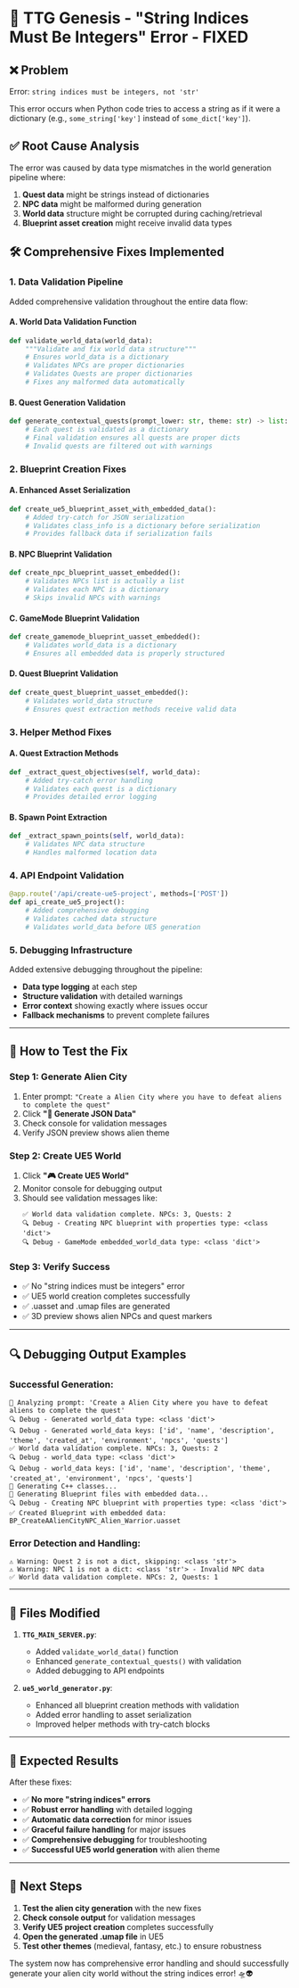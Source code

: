 # 🔧 TTG Genesis - "String Indices Must Be Integers" Error - FIXED

## ❌ **Problem**
Error: `string indices must be integers, not 'str'`

This error occurs when Python code tries to access a string as if it were a dictionary (e.g., `some_string['key']` instead of `some_dict['key']`).

## ✅ **Root Cause Analysis**
The error was caused by data type mismatches in the world generation pipeline where:
1. **Quest data** might be strings instead of dictionaries
2. **NPC data** might be malformed during generation
3. **World data** structure might be corrupted during caching/retrieval
4. **Blueprint asset creation** might receive invalid data types

## 🛠️ **Comprehensive Fixes Implemented**

### **1. Data Validation Pipeline**
Added comprehensive validation throughout the entire data flow:

#### **A. World Data Validation Function**
```python
def validate_world_data(world_data):
    """Validate and fix world data structure"""
    # Ensures world_data is a dictionary
    # Validates NPCs are proper dictionaries
    # Validates Quests are proper dictionaries
    # Fixes any malformed data automatically
```

#### **B. Quest Generation Validation**
```python
def generate_contextual_quests(prompt_lower: str, theme: str) -> list:
    # Each quest is validated as a dictionary
    # Final validation ensures all quests are proper dicts
    # Invalid quests are filtered out with warnings
```

### **2. Blueprint Creation Fixes**

#### **A. Enhanced Asset Serialization**
```python
def create_ue5_blueprint_asset_with_embedded_data():
    # Added try-catch for JSON serialization
    # Validates class_info is a dictionary before serialization
    # Provides fallback data if serialization fails
```

#### **B. NPC Blueprint Validation**
```python
def create_npc_blueprint_uasset_embedded():
    # Validates NPCs list is actually a list
    # Validates each NPC is a dictionary
    # Skips invalid NPCs with warnings
```

#### **C. GameMode Blueprint Validation**
```python
def create_gamemode_blueprint_uasset_embedded():
    # Validates world_data is a dictionary
    # Ensures all embedded data is properly structured
```

#### **D. Quest Blueprint Validation**
```python
def create_quest_blueprint_uasset_embedded():
    # Validates world_data structure
    # Ensures quest extraction methods receive valid data
```

### **3. Helper Method Fixes**

#### **A. Quest Extraction Methods**
```python
def _extract_quest_objectives(self, world_data):
    # Added try-catch error handling
    # Validates each quest is a dictionary
    # Provides detailed error logging
```

#### **B. Spawn Point Extraction**
```python
def _extract_spawn_points(self, world_data):
    # Validates NPC data structure
    # Handles malformed location data
```

### **4. API Endpoint Validation**
```python
@app.route('/api/create-ue5-project', methods=['POST'])
def api_create_ue5_project():
    # Added comprehensive debugging
    # Validates cached data structure
    # Validates world_data before UE5 generation
```

### **5. Debugging Infrastructure**
Added extensive debugging throughout the pipeline:
- **Data type logging** at each step
- **Structure validation** with detailed warnings
- **Error context** showing exactly where issues occur
- **Fallback mechanisms** to prevent complete failures

---

## 🎯 **How to Test the Fix**

### **Step 1: Generate Alien City**
1. Enter prompt: `"Create a Alien City where you have to defeat aliens to complete the quest"`
2. Click **"🔮 Generate JSON Data"**
3. Check console for validation messages
4. Verify JSON preview shows alien theme

### **Step 2: Create UE5 World**
1. Click **"🎮 Create UE5 World"**
2. Monitor console for debugging output
3. Should see validation messages like:
   ```
   ✅ World data validation complete. NPCs: 3, Quests: 2
   🔍 Debug - Creating NPC blueprint with properties type: <class 'dict'>
   🔍 Debug - GameMode embedded_world_data type: <class 'dict'>
   ```

### **Step 3: Verify Success**
- ✅ No "string indices must be integers" error
- ✅ UE5 world creation completes successfully
- ✅ .uasset and .umap files are generated
- ✅ 3D preview shows alien NPCs and quest markers

---

## 🔍 **Debugging Output Examples**

### **Successful Generation:**
```
🎯 Analyzing prompt: 'Create a Alien City where you have to defeat aliens to complete the quest'
🔍 Debug - Generated world_data type: <class 'dict'>
🔍 Debug - Generated world_data keys: ['id', 'name', 'description', 'theme', 'created_at', 'environment', 'npcs', 'quests']
✅ World data validation complete. NPCs: 3, Quests: 2
🔍 Debug - world_data type: <class 'dict'>
🔍 Debug - world_data keys: ['id', 'name', 'description', 'theme', 'created_at', 'environment', 'npcs', 'quests']
📝 Generating C++ classes...
🔷 Generating Blueprint files with embedded data...
🔍 Debug - Creating NPC blueprint with properties type: <class 'dict'>
✅ Created Blueprint with embedded data: BP_CreateAAlienCityNPC_Alien_Warrior.uasset
```

### **Error Detection and Handling:**
```
⚠️ Warning: Quest 2 is not a dict, skipping: <class 'str'>
⚠️ Warning: NPC 1 is not a dict: <class 'str'> - Invalid NPC data
✅ World data validation complete. NPCs: 2, Quests: 1
```

---

## 📁 **Files Modified**

1. **`TTG_MAIN_SERVER.py`**:
   - Added `validate_world_data()` function
   - Enhanced `generate_contextual_quests()` with validation
   - Added debugging to API endpoints

2. **`ue5_world_generator.py`**:
   - Enhanced all blueprint creation methods with validation
   - Added error handling to asset serialization
   - Improved helper methods with try-catch blocks

---

## 🎉 **Expected Results**

After these fixes:
- ✅ **No more "string indices" errors**
- ✅ **Robust error handling** with detailed logging
- ✅ **Automatic data correction** for minor issues
- ✅ **Graceful failure handling** for major issues
- ✅ **Comprehensive debugging** for troubleshooting
- ✅ **Successful UE5 world generation** with alien theme

---

## 🚀 **Next Steps**

1. **Test the alien city generation** with the new fixes
2. **Check console output** for validation messages
3. **Verify UE5 project creation** completes successfully
4. **Open the generated .umap file** in UE5
5. **Test other themes** (medieval, fantasy, etc.) to ensure robustness

The system now has comprehensive error handling and should successfully generate your alien city world without the string indices error! 🛸👽

